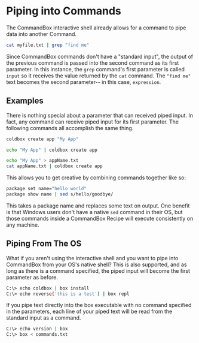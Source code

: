 # Piping into Commands

The CommandBox interactive shell already allows for a command to pipe data into another Command.

```bash
cat myfile.txt | grep "find me"
```

Since CommandBox commands don't have a "standard input", the output of the previous command is passed into the second command as its first parameter. In this instance, the `grep` command's first parameter is called `input` so it receives the value returned by the `cat` command. The `"find me"` text becomes the second parameter-- in this case, `expression`.

## Examples

There is nothing special about a parameter that can received piped input. In fact, any command can receive piped input for its first parameter. The following commands all accomplish the same thing.

```bash
coldbox create app "My App"
```

```bash
echo "My App" | coldbox create app
```

```bash
echo "My App" > appName.txt
cat appName.txt | coldbox create app
```

This allows you to get creative by combining commands together like so:

```bash
package set name="hello world"
package show name | sed s/hello/goodbye/
```

This takes a package name and replaces some text on output. One benefit is that Windows users don't have a native `sed` command in their OS, but those commands inside a CommandBox Recipe will execute consistently on any machine.

## Piping From The OS

What if you aren't using the interactive shell and you want to pipe into CommandBox from your OS's native shell? This is also supported, and as long as there is a command specified, the piped input will become the first parameter as before.

```bash
C:\> echo coldbox | box install
C:\> echo reverse('this is a test') | box repl
```

If you pipe text directly into the box executable with no command specified in the parameters, each line of your piped text will be read from the standard input as a command.

```bash
C:\> echo version | box
C:\> box < commands.txt
```
